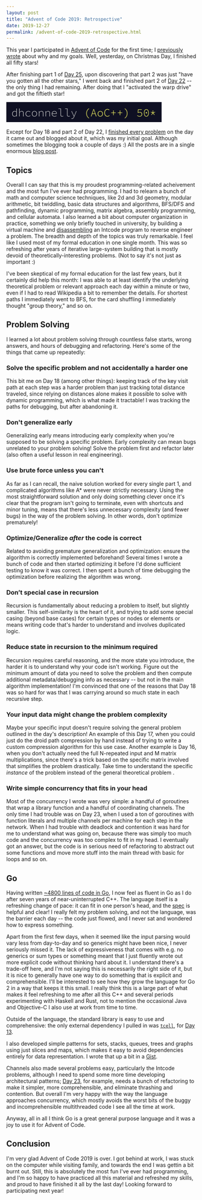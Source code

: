 ```yaml
---
layout: post
title: "Advent of Code 2019: Retrospective"
date: 2019-12-27
permalink: /advent-of-code-2019-retrospective.html
---
```


This year I participated in [Advent of
Code](https://adventofcode.com/2019) for the first time; I
[previously wrote](/advent-of-code-2019.html) about why and my
goals. Well, yesterday, on Christmas Day, I finished all fifty
stars!

After finishing part 1 of [Day
25](/advent-of-code-2019-commentary.html#day-25), upon
discovering that part 2 was just "have you gotten all the other
stars," I went back and finished part 2 of [Day
22](#/advent-of-code-2019-commentary.html#day-22) -- the only
thing I had remaining. After doing that I "activated the warp
drive" and got the fiftieth star!

<img src="img/aoc2019stars.png">

Except for Day 18 and part 2 of Day 22, I [finished every
problem](img/aoc2019leaderboard.png) on the day it came out and
blogged about it, which was my initial goal. Although sometimes
the blogging took a couple of days :) All the posts are in a
single enormous [blog
post](/advent-of-code-2019-commentary.html).


## Topics

Overall I can say that this is my proudest programming-related
acheivement and the most fun I've ever had programming. I had to
relearn a bunch of math and computer science techniques, like 2d
and 3d geometry, modular arithmetic, bit twiddling, basic data
structures and algorithms, BFS/DFS and pathfinding, dynamic
programming, matrix algebra, assembly programming, and cellular
automata. I also learned a bit about computer organization in
practice, something we only briefly touched in university, by
building a virtual machine and
[disassembling](/advent-of-code-2019-commentary.html#intcode-reverse-engineering)
an Intcode program to reverse engineer a problem. The breadth and
depth of the topics was truly remarkable. I feel like I used most
of my formal education in one single month. This was so
refreshing after years of iterative large-system building that is
mostly devoid of theoretically-interesting problems. (Not to say
it's not just as important :)

I've been skeptical of my formal education for the last few
years, but it certainly did help this month: I was able to
at least identify the underlying theoretical problem or relevant
approach each day within a minute or two, even if I had to read
Wikipedia a bit to remember the details. For shortest paths I
immediately went to BFS, for the card shuffling I immediately
thought "group theory," and so on.


## Problem Solving

I learned a lot about problem solving through countless false
starts, wrong answers, and hours of debugging and refactoring.
Here's some of the things that came up repeatedly:

### Solve the specific problem and not accidentally a harder one

This bit me on Day 18 (among other things): keeping track of the
key visit path at each step was a harder problem than just
tracking total distance traveled, since relying on distances
alone makes it possible to solve with dynamic programming, which
is what made it tractable! I was tracking the paths for
debugging, but after abandoning it.

### Don't generalize early

Generalizing early means introducing early complexity when you're
supposed to be solving a specific problem. Early complexity can
mean bugs unrelated to your problem solving! Solve the problem
first and refactor later (also often a useful lesson in real
engineering).

### Use brute force unless you can't

As far as I can recall, the naive solution worked for every
single part 1, and complicated algorithms like A* were never
strictly necessary. Using the most straightforward solution and
only doing something clever once it's clear that the program
isn't going to terminate, even with shortcuts and minor tuning,
means that there's less unnecessary complexity (and fewer bugs)
in the way of the problem solving. In other words, don't optimize
prematurely!

### Optimize/Generalize *after* the code is correct

Related to avoiding premature generalization and optimization:
ensure the algorithm is correctly implemented beforehand!
Several times I wrote a bunch of code and then started optimizing
it before I'd done sufficient testing to know it was correct. I
then spent a bunch of time debugging the optimization before
realizing the algorithm was wrong.

### Don’t special case in recursion

Recursion is fundamentally about reducing a problem to itself,
but slightly smaller. This self-similarity is the heart of it,
and trying to add some special casing (beyond base cases) for
certain types or nodes or elements or means writing code that's
harder to understand and involves duplicated logic.

### Reduce state in recursion to the minimum required

Recursion requires careful reasoning, and the more state you
introduce, the harder it is to understand why your code isn't
working. Figure out the minimum amount of data you need to solve
the problem and then compute additional metadata/debugging info
as necessary -- but not in the main algorithm implementation!
I'm convinced that one of the reasons that Day 18 was so hard for
was that I was carrying around so much state in each recursive
step.

### Your input data might change the problem complexity

Maybe your specific input doesn't require solving the general
problem outlined in the day's description! An example of this Day
17, when you could just do the droid path compression by hand
instead of trying to write a custom compression algorithm for
this use case. Another example is Day 16, when you don't actually
need the full N-repeated input and M matrix multiplications,
since there's a trick based on the specific matrix involved that
simplifies the problem drastically. Take time to understand the
specific *instance* of the problem instead of the general
theoretical problem .

### Write simple concurrency that fits in your head

Most of the concurrency I wrote was very simple: a handful of
goroutines that wrap a library function and a handful of
coordinating channels. The only time I had trouble was on Day 23,
when I used a ton of goroutines with function literals and
multiple channels per machine for each step in the network.
When I had trouble with deadlock and contention it was hard for
me to understand what was going on, because there was simply too
much code and the concurrency was too complex to fit in my head.
I eventually got an answer, but the code is in serious need of
refactoring to abstract out some functions and move more stuff
into the main thread with basic for loops and so on.

## Go

Having written [~4800 lines of code in
Go](https://github.com/dhconnelly/advent-of-code-2019), I now
feel as fluent in Go as I do after seven years of
near-uninterrupted C++. The language itself is a refreshing
change of pace: it can fit in one person's head, and the
[spec](https://golang.org/ref/spec) is helpful and clear! I
really felt my problem solving, and not the language, was the
barrier each day -- the code just flowed, and I never sat and
wondered how to express something.

Apart from the first few days, when it seemed like the input
parsing would vary less from day-to-day and so generics might
have been nice, I never seriously missed it. The lack of
expressiveness that comes with e.g. no generics or sum types or
something meant that I just fluently wrote out more explicit code
without thinking hard about it. I understand there's a trade-off
here, and I'm not saying this is necessarily the right side of
it, but it is nice to generally have one way to do something that
is explicit and comprehensible. I'll be interested to see how
they grow the language for Go 2 in a way that keeps it this
small. I really think this is a large part of what makes it
feel refreshing to me after all this C++ and several periods
experimenting with Haskell and Rust, not to mention the
occasional Java and Objective-C I also use at work from time to
time.

Outside of the language, the standard library is easy to use and
comprehensive: the only external dependency I pulled in was
[`tcell`](https://github.com/gdamore/tcell), for [Day
13](/advent-of-code-2019-commentary.html#day-13). 

I also developed simple patterns for sets, stacks, queues, trees
and graphs using just slices and maps, which makes it easy to
avoid dependencies entirely for data representation. I wrote that
up a bit in a
[Gist](https://gist.github.com/dhconnelly/7c99902b00874900ef8dff374a04f477).

Channels also made several problems easy, particularly the
Intcode problems, although I need to spend some more time
developing architectural patterns; [Day
23](/advent-of-code-2019-commentary.html#day-23), for example,
needs a bunch of refactoring to make it simpler, more
comprehensible, and eliminate thrashing and contention. But
overall I'm very happy with the way the language approaches
concurrency, which mostly avoids the worst bits of the buggy and
incomprehensible multithreaded code I see all the time at work.

Anyway, all in all I think Go is a great general purpose language
and it was a joy to use it for Advent of Code.


## Conclusion

I'm very glad Advent of Code 2019 is over. I got behind at work,
I was stuck on the computer while visiting family, and towards
the end I was gettin a bit burnt out. Still, this is absolutely
the most fun I've ever had programming, and I'm so happy to have
practiced all this material and refreshed my skills, and proud to
have finished it all by the last day! Looking forward to
participating next year!
